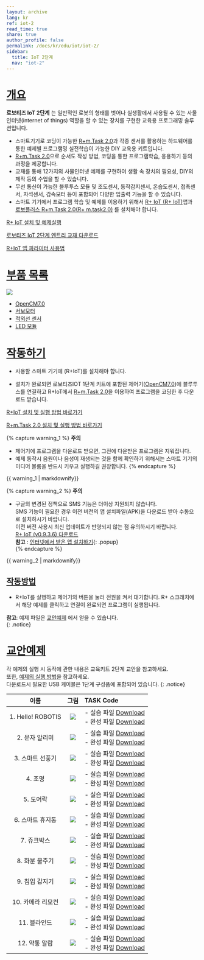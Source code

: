 ```yaml
---
layout: archive
lang: kr
ref: iot-2
read_time: true
share: true
author_profile: false
permalink: /docs/kr/edu/iot/iot-2/
sidebar:
  title: IoT 2단계
  nav: "iot-2"
---
```


# [개요](#개요)

**로보티즈 IoT 2단계** 는 일반적인 로봇의 형태를 벗어나 실생활에서 사용될 수 있는 사물인터넷(internet of things) 역할을 할 수 있는 장치를 구현한 교육용 프로그래밍 솔루션입니다.  
- 스마트기기로 코딩이 가능한 [R+m.Task 2.0]과 각종 센서를 활용하는 하드웨어를 통한 예제별 프로그램밍 실전학습이 가능한 DIY 교육용 키트입니다.
- [R+m.Task 2.0]으로 순서도 작성 방법, 코딩을 통한 프로그램학습, 응용하기 등의 과정을 제공합니다.
- 교재를 통해 12가지의 사물인터넷 예제를 구현하여 생활 속 장치의 필요성, DIY의 제작 등의 수업을 할 수 있습니다.   
- 무선 통신이 가능한 블루투스 모듈 및 조도센서, 동작감지센서, 온습도센서, 접촉센서, 자석센서, 감속모터 등이 포함되어 다양한 입출력 기능을 할 수 있습니다.
- 스마트 기기에서 프로그램 학습 및 예제를 이용하기 위해서 [R+ IoT (R+ IoT)](/docs/kr/software/mobile_app/rplusiot/)앱과 [로보플러스 R+m.Task 2.0(R+ m.task2.0)](/docs/kr/software/rplus_mobile/mtask20/) 를 설치해야 합니다.  

 [R+ IoT 설치 및 예제실행]  
  
 [로보티즈 IoT 2단계 엔트리 교재 다운로드]  
 
 [R+IoT 앱 파라미터 사용법]

# [부품 목록](부품-목록)

![](/assets/images/edu/iot/robotis_iot_l2_partlist_kr.png)

- [OpenCM7.0]
- [서보모터]
- [적외선 센서]
- [LED 모듈]

# [작동하기](#작동하기)

- 사용할 스마트 기기에 (R+IoT)를 설치해야 합니다.  

- 설치가 완료되면 로보티즈IOT 1단계 키트에 포함된 제어기([OpenCM7.0])에 블루투스를 연결하고 R+IoT에서 [R+m.Task 2.0]을 이용하여 프로그램을 코딩한 후 다운로드 받습니다.  
 
[R+IoT 설치 및 실행 방법 바로가기]  
  
[R+m.Task 2.0 설치 및 실행 방법 바로가기]  

{% capture warning_1 %}
**주의**  
- 제어기에 프로그램을 다운로드 받으면, 그전에 다운받은 프로그램은 지워집니다. 
- 예제 동작시 음원이나 음성이 재생되는 것을 함께 확인하기 위해서는 스마트 기기의 미디어 볼륨을 반드시 키우고 실행하길 권장합니다.
{% endcapture %}
<div class ="notice--warning">{{ warning_1 | markdownify}}</div>

{% capture warning_2 %}
**주의**
- 구글의 변경된 정책으로 SMS 기능은 더이상 지원되지 않습니다.  
SMS 기능이 필요한 경우 이전 버전의 앱 설치파일(APK)을 다운로드 받아 수동으로 설치하시기 바랍니다.  
이전 버전 사용시 최신 업데이트가 반영되지 않는 점 유의하시기 바랍니다.  
[R+ IoT (v0.9.3.6) 다운로드](http://www.robotis.com/service/download.php?no=1669)  
**참고** : [인터넷에서 받은 앱 설치하기](/docs/kr/popup/apk_install){: .popup}  
{% endcapture %}
<div class ="notice--warning">{{ warning_2 | markdownify}}</div>

## [작동방법](#작동방법)

- R+IoT를 실행하고 제어기의 버튼을 눌러 전원을 켜서 대기합니다. R+ 스크래치에서 해당 예제를 클릭하고 연결이 완료되면 프로그램이 실행됩니다.

**참고**: 예제 파일은 [교안예제] 에서 얻을 수 있습니다.  
{: .notice}  

# [교안예제](#교안예제)

각 예제의 실행 시 동작에 관한 내용은 교육키트 2단계 교안을 참고하세요.  
또한, [예제의 실행 방법]을 참고하세요.  
다운로드시 필요한 USB 케이블은 1단계 구성품에 포함되어 있습니다.
{: .notice}

|       이름        |                             그림                              | TASK Code                                                                                                           |
|:-----------------:|:-------------------------------------------------------------:|:--------------------------------------------------------------------------------------------------------------------|
| 1. Hello! ROBOTIS |       ![](/assets/images/edu/iot/iot_l2_1_hello_KR.png)       | - 실습 파일 [Download][IoT_L2_1_Hello(p)_KR] <br />- 완성 파일 [Download][IoT_L2_1_Hello_KR]                        |
|  2. 문자 알리미   |   ![](/assets/images/edu/iot/iot_l2_2_messagesignal_KR.png)   | - 실습 파일 [Download][IoT_L2_2_MessageSignal(p)_KR]<br />- 완성 파일 [Download][IoT_L2_2_MessageSignal_KR]         |
| 3. 스마트 선풍기  |        ![](/assets/images/edu/iot/iot_l2_3_fan_KR.png)        | - 실습 파일 [Download][IoT_L2_3_Fan(p)_KR]<br />- 완성 파일 [Download][IoT_L2_3_Fan_KR]                             |
|      4. 조명      |       ![](/assets/images/edu/iot/iot_l2_4_lamp_KR.png)        | - 실습 파일 [Download][IoT_L2_4_Lamp(p)_KR]<br />- 완성 파일 [Download][IoT_L2_4_Lamp_KR]                           |
|     5. 도어락     |     ![](/assets/images/edu/iot/iot_l2_5_doorlock_KR.png)      | - 실습 파일 [Download][IoT_L2_5_DoorLock(p)_KR]<br />- 완성 파일 [Download][IoT_L2_5_DoorLock_KR]                   |
| 6. 스마트 휴지통  |    ![](/assets/images/edu/iot/iot_l2_6_wastebasket_KR.png)    | - 실습 파일 [Download][IoT_L2_6_WasteBasket(p)_KR]<br />- 완성 파일 [Download][IoT_L2_6_WasteBasket_KR]             |
|    7. 쥬크박스    |      ![](/assets/images/edu/iot/iot_l2_7_jukebox_KR.png)      | - 실습 파일 [Download][IoT_L2_7_JukeBox(p)_KR]<br />- 완성 파일 [Download][IoT_L2_7_JukeBox_KR]                     |
|  8. 화분 물주기   | ![](/assets/images/edu/iot/iot_l2_8_flowermanagement_KR.png)  | - 실습 파일 [Download][IoT_L2_8_FlowerManagement(p)_KR]<br />- 완성 파일 [Download][IoT_L2_8_FlowerManagement_KR]   |
|  9. 침입 감지기   | ![](/assets/images/edu/iot/iot_l2_9_intrusiondetector_KR.png) | - 실습 파일 [Download][IoT_L2_9_IntrusionDetector(p)_KR]<br />- 완성 파일 [Download][IoT_L2_9_IntrusionDetector_KR] |
| 10. 카메라 리모컨 |   ![](/assets/images/edu/iot/iot_l2_10_cameraremote_KR.png)   | - 실습 파일 [Download][IoT_L2_10_CameraRemote(p)_KR]<br />- 완성 파일 [Download][IoT_L2_10_CameraRemote_KR]         |
|   11. 블라인드    |      ![](/assets/images/edu/iot/iot_l2_11_blind_KR.png)       | - 실습 파일 [Download][IoT_L2_11_Blind(p)_KR]<br />- 완성 파일 [Download][IoT_L2_11_Blind_KR]                       |
|   12. 약통 알람   |  ![](/assets/images/edu/iot/iot_l2_12_medicinealarm_KR.png)   | - 실습 파일 [Download][IoT_L2_12_MedicineAlarm(p)_KR]<br />- 완성 파일 [Download][IoT_L2_12_MedicineAlarm_KR]       |



[R+ IoT 설치 및 예제실행]: /docs/kr/software/mobile_app/rplusiot/#r-iot-다운로드설치
[R+IoT 앱 파라미터 사용법]: /docs/kr/software/rplus1/task/task_misc/#스마트앱-파라미터
[로보티즈 IoT 2단계 엔트리 교재 다운로드]: http://www.robotis.com/service/download.php?no=745
[OpenCM7.0]: /docs/kr/parts/controller/opencm7/
[서보모터]: /docs/kr/parts/motor/servo_motor/
[적외선 센서]: /docs/kr/parts/sensor/irss-10/
[LED 모듈]: /docs/kr/parts/display/lm-10/
[스크래치2 오프라인 에디터, R+ 스크래치 설치 및 예제 실행 방법 바로가기]: /docs/kr/software/mobile_app/rplusiot/#r-iot-다운로드설치
[교안예제]: #교안예제
[R+m.Task 2.0]: /docs/kr/software/rplus_mobile/mtask20/
[예제의 실행 방법]: /docs/kr/edu/ollo/bugkit/#태스크-코드-다운로드
[R+IoT 설치 및 실행 방법 바로가기]: /docs/kr/software/mobile_app/rplusiot/#r-iot-다운로드설치
[R+m.Task 2.0 설치 및 실행 방법 바로가기]: /docs/kr/software/rplus_mobile/mtask20/  
[IoT_L2_1_Hello(p)_KR]: http://www.robotis.com/service/download.php?no=1162
[IoT_L2_1_Hello_KR]: http://www.robotis.com/service/download.php?no=1163
[IoT_L2_2_MessageSignal(p)_KR]: http://www.robotis.com/service/download.php?no=1164
[IoT_L2_2_MessageSignal_KR]: http://www.robotis.com/service/download.php?no=1165
[IoT_L2_3_Fan(p)_KR]: http://www.robotis.com/service/download.php?no=1166
[IoT_L2_3_Fan_KR]: http://www.robotis.com/service/download.php?no=1167
[IoT_L2_4_Lamp(p)_KR]: http://www.robotis.com/service/download.php?no=1168
[IoT_L2_4_Lamp_KR]: http://www.robotis.com/service/download.php?no=1169
[IoT_L2_5_DoorLock(p)_KR]: http://www.robotis.com/service/download.php?no=1170
[IoT_L2_5_DoorLock_KR]: http://www.robotis.com/service/download.php?no=1171
[IoT_L2_6_WasteBasket(p)_KR]: http://www.robotis.com/service/download.php?no=1172
[IoT_L2_6_WasteBasket_KR]: http://www.robotis.com/service/download.php?no=1173
[IoT_L2_7_JukeBox(p)_KR]: http://www.robotis.com/service/download.php?no=1174
[IoT_L2_7_JukeBox_KR]: http://www.robotis.com/service/download.php?no=1175
[IoT_L2_8_FlowerManagement(p)_KR]: http://www.robotis.com/service/download.php?no=1176
[IoT_L2_8_FlowerManagement_KR]: http://www.robotis.com/service/download.php?no=1177
[IoT_L2_9_IntrusionDetector(p)_KR]: http://www.robotis.com/service/download.php?no=1178
[IoT_L2_9_IntrusionDetector_KR]: http://www.robotis.com/service/download.php?no=1179
[IoT_L2_10_CameraRemote(p)_KR]: http://www.robotis.com/service/download.php?no=1156
[IoT_L2_10_CameraRemote_KR]: http://www.robotis.com/service/download.php?no=1157
[IoT_L2_11_Blind(p)_KR]: http://www.robotis.com/service/download.php?no=1158
[IoT_L2_11_Blind_KR]: http://www.robotis.com/service/download.php?no=1159
[IoT_L2_12_MedicineAlarm(p)_KR]: http://www.robotis.com/service/download.php?no=1160
[IoT_L2_12_MedicineAlarm_KR]: http://www.robotis.com/service/download.php?no=1161
